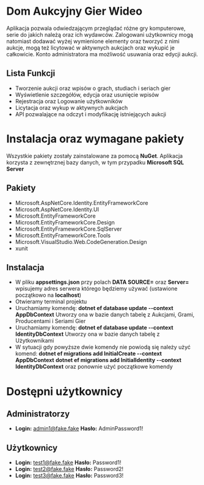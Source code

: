 # Dom Aukcyjny Gier Wideo

Aplikacja pozwala odwiedzającym przeglądać różne gry komputerowe, serie do jakich należą oraz ich wydawców. Zalogowani użytkownicy mogą natomiast dodawać wyżej wymienione elementy oraz tworzyć z nimi aukcje, mogą też licytować w aktywnych aukcjach oraz wykupić je całkowicie.
Konto administratora ma możliwość usuwania oraz edycji aukcji.

## Lista Funkcji

- Tworzenie aukcji oraz wpisów o grach, studiach i seriach gier
- Wyświetlenie szczegółów, edycja oraz usunięcie wpisów
- Rejestracja oraz Logowanie użytkowników
- Licytacja oraz wykup w aktywnych aukcjach
- API pozwalające na odczyt i modyfikację istniejących aukcji

# Instalacja oraz wymagane pakiety

Wszystkie pakiety zostały zainstalowane za pomocą **NuGet**.
Aplikacja korzysta z zewnętrznej bazy danych, w tym przypadku **Microsoft SQL Server**

## Pakiety

- Microsoft.AspNetCore.Identity.EntityFrameworkCore
- Microsoft.AspNetCore.Identity.UI
- Microsoft.EntityFrameworkCore
- Microsoft.EntityFrameworkCore.Design
- Microsoft.EntityFrameworkCore.SqlServer
- Microsoft.EntityFrameworkCore.Tools
- Microsoft.VisualStudio.Web.CodeGeneration.Design
- xunit

## Instalacja

- W pliku **appsettings.json** przy polach **DATA SOURCE=** oraz **Server=** wpisujemy adres serwera którego będziemy używać (ustawione początkowo na **localhost**)
- Otwieramy terminal projektu
- Uruchamiamy komendę: **dotnet ef database update --context AppDbContext**
Utworzy ona w bazie danych tabelę z Aukcjami, Grami, Producentami i Seriami Gier
- Uruchamiamy komendę: **dotnet ef database update --context IdentityDbContext**
Utworzy ona w bazie danych tabelę z Użytkownikami
- W sytuacji gdy powyższe dwie komendy nie powiodą się należy użyć komend:
**dotnet ef migrations add InitialCreate --context AppDbContext**
**dotnet ef migrations add InitialIdentity --context IdentityDbContext**
oraz ponownie użyć początkowe komendy

# Dostępni użytkownicy

## Administratorzy

- **Login:** admin1@fake.fake **Hasło:** AdminPassword1!

## Użytkownicy

- **Login:** test1@fake.fake **Hasło:** Password1!
- **Login:** test2@fake.fake **Hasło:** Password2!
- **Login:** test3@fake.fake **Hasło:** Password3!
